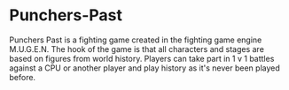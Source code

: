 # Punchers-Past
Punchers Past is a fighting game created in the fighting game engine M.U.G.E.N. The hook of the game is that all characters and stages are based on figures from world history. Players can take part in 1 v 1 battles against a CPU or another player and play history as it's never been played before.
